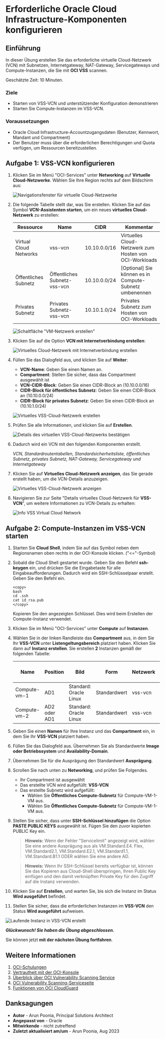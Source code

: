 # Erforderliche Oracle Cloud Infrastructure-Komponenten konfigurieren

## Einführung

In dieser Übung erstellen Sie das erforderliche virtuelle Cloud-Netzwerk (VCN) mit Subnetzen, Internetgateway, NAT-Gateway, Servicegateways und Compute-Instanzen, die Sie mit **OCI VSS** scannen.

Geschätzte Zeit: 10 Minuten.

### Ziele

*   Starten von VSS-VCN und unterstützender Konfiguration demonstrieren
*   Starten Sie Compute-Instanzen im VSS-VCN.

### Voraussetzungen

*   Oracle Cloud Infrastructure-Accountzugangsdaten (Benutzer, Kennwort, Mandant und Compartment)
*   Der Benutzer muss über die erforderlichen Berechtigungen und Quota verfügen, um Ressourcen bereitzustellen.

## Aufgabe 1: VSS-VCN konfigurieren

1.  Klicken Sie im Menü "OCI-Services" unter **Networking** auf **Virtuelle Cloud-Netzwerke**. Wählen Sie Ihre Region rechts auf dem Bildschirm aus:
    
    ![Navigationsfenster für virtuelle Cloud-Netzwerke](../common/images/vcn-home.png " ")
    
2.  Die folgende Tabelle stellt dar, was Sie erstellen. Klicken Sie auf das Symbol **VCN-Assistenten starten**, um ein neues **virtuelles Cloud-Netzwerk** zu erstellen:
    
    | Ressource | Name | CIDR | Kommentar |
    | --- | --- | --- | --- |
    | Virtual Cloud Networks | vss-vcn | 10.10.0.0/16 | Virtuelles Cloud-Netzwerk zum Hosten von OCI-Workloads |
    | Öffentliches Subnetz | Öffentliches Subnetz-vss-vcn | 10.10.0.0/24 | \[Optional\] Sie können es in Compute-Subnetz umbenennen |
    | Privates Subnetz | Privates Subnetz-vss-vcn | 10.10.1.0/24 | Privates Subnetz zum Hosten von OCI-Workloads |
    
    ![Schaltfläche "VM-Netzwerk erstellen"](../common/images/vcn-create.png " ")
    
3.  Klicken Sie auf die Option **VCN mit Internetverbindung erstellen**:
    
    ![Virtuelles Cloud-Netzwerk mit Internetverbindung erstellen](../common/images/create-firewall-vcn-with-internet-connectivity.png " ")
    
4.  Füllen Sie das Dialogfeld aus, und klicken Sie auf **Weiter**:
    
    *   **VCN-Name**: Geben Sie einen Namen an.
    *   **Compartment**: Stellen Sie sicher, dass das Compartment ausgewählt ist
    *   **VCN-CIDR-Block**: Geben Sie einen CIDR-Block an (10.10.0.0/16)
    *   **CIDR-Block für öffentliches Subnetz**: Geben Sie einen CIDR-Block an (10.10.0.0/24)
    *   **CIDR-Block für privates Subnetz**: Geben Sie einen CIDR-Block an (10.10.1.0/24)
    
    ![Virtuelles VSS-Cloud-Netzwerk erstellen](../common/images/create-firewall-vcn.png " ")
    
5.  Prüfen Sie alle Informationen, und klicken Sie auf **Erstellen**.
    
    ![Details des virtuellen VSS-Cloud-Netzwerks bestätigen](../common/images/create-firewall-vcn-confirm-details.png " ")
    
6.  Dadurch wird ein VCN mit den folgenden Komponenten erstellt.
    
    _VCN, Standardroutentabellen, Standardsicherheitsliste, öffentliches Subnetz, privates Subnetz, NAT-Gateway, Servicegateway und Internetgateway_
    
7.  Klicken Sie auf **Virtuelles Cloud-Netzwerk anzeigen**, das Sie gerade erstellt haben, um die VCN-Details anzuzeigen.
    
    ![Virtuelles VSS-Cloud-Netzwerk anzeigen](../common/images/create-firewall-vcn-successfully.png " ")
    
8.  Navigieren Sie zur Seite "Details virtuelles Cloud-Netzwerk für **VSS-VCN**", um weitere Informationen zu VCN-Details zu erhalten:
    
    ![Info VSS Virtual Cloud Network](../common/images/created-firewall-vcn-info.png " ")
    

## Aufgabe 2: Compute-Instanzen im VSS-VCN starten

1.  Starten Sie **Cloud Shell**, indem Sie auf das Symbol neben dem Regionsnamen oben rechts in der OCI-Konsole klicken. ("<="-Symbol)
    
2.  Sobald die Cloud Shell gestartet wurde. Geben Sie den Befehl **ssh-keygen** ein, und drücken Sie die Eingabetaste für alle Eingabeaufforderungen. Dadurch wird ein SSH-Schlüsselpaar erstellt. Geben Sie den Befehl ein.
    
        <copy>
        bash
        cd .ssh
        cat id_rsa.pub
        </copy>
        
    
    Kopieren Sie den angezeigten Schlüssel. Dies wird beim Erstellen der Compute-Instanz verwendet.
    
3.  Klicken Sie im Menü "OCI-Services" unter **Compute** auf **Instanzen**.
    
4.  Wählen Sie in der linken Randleiste das **Compartment** aus, in dem Sie Ihr **VSS-VCN** unter **Listengeltungsbereich** platziert haben. Klicken Sie dann auf **Instanz erstellen**. Sie erstellen **2** Instanzen gemäß der folgenden Tabelle:
    
    | Name | Position | Bild | Form | Netzwerk | Subnetz | SSH-Schlüssel hinzufügen | Öffentliche IP zuweisen |
    | --- | --- | --- | --- | --- | --- | --- | --- |
    | Compute-vm-1 | AD1 | Standard: Oracle Linux | Standardwert | vss-vcn | Öffentliches Compute-Subnetz | Ihr/CloudShell Public Key | Ja |
    | Compute-vm-2 | AD2 oder AD1 | Standard: Oracle Linux | Standardwert | vss-vcn | Öffentliches Compute-Subnetz | Ihr/CloudShell Public Key | Nicht anwendbar |
    
5.  Geben Sie einen **Namen** für Ihre Instanz und das **Compartment** ein, in dem Sie Ihr **VSS-VCN** platziert haben.
    
6.  Füllen Sie das Dialogfeld aus. Übernehmen Sie als Standardwerte **Image oder Betriebssystem** und **Availability-Domain**.
    
7.  Übernehmen Sie für die Ausprägung den Standardwert **Ausprägung**.
    
8.  Scrollen Sie nach unten zu **Networking**, und prüfen Sie Folgendes.
    
    *   Ihr Compartment ist ausgewählt
    *   Das erstellte VCN wird aufgefüllt: **VSS-VCN**
    *   Das erstellte Subnetz wird aufgefüllt:
        *   Wählen Sie **Öffentliches Compute-Subnetz** für Compute-VM-1-VM aus.
        *   Wählen Sie **Öffentliches Compute-Subnetz** für Compute-VM-1-VM aus.
9.  Stellen Sie sicher, dass unter **SSH-Schlüssel hinzufügen** die Option **PASTE PUBLIC KEYS** ausgewählt ist. Fügen Sie den zuvor kopierten PUBLIC Key ein.
    
    > **Hinweis:** Wenn der Fehler "Servicelimit" angezeigt wird, wählen Sie eine andere Ausprägung aus als VM.Standard.E4. Flex, VM.Standard2.1, VM.Standard.E2.1, VM.Standard1.1, VM.Standard.B1.1 ODER wählen Sie eine andere AD.
    
    > **Hinweis:** Wenn Ihr SSH-Schlüssel bereits verfügbar ist, können Sie das Kopieren aus Cloud-Shell überspringen, Ihren Public Key einfügen und den damit verknüpften Private Key für den Zugriff auf die Instanz verwenden.
    
10.  Klicken Sie auf **Erstellen**, und warten Sie, bis sich die Instanz im Status **Wird ausgeführt** befindet.
    
11.  Stellen Sie sicher, dass die erforderlichen Instanzen im **VSS-VCN** den Status **Wird ausgeführt** aufweisen.
    

![Laufende Instanz in VSS-VCN erstellt](../common/images/final-manual-instances.png " ")

_**Glückwunsch! Sie haben die Übung abgeschlossen.**_

Sie können jetzt **mit der nächsten Übung fortfahren**.

## Weitere Informationen

1.  [OCI-Schulungen](https://www.oracle.com/cloud/iaas/training/)
2.  [Vertrautheit mit der OCI-Konsole](https://docs.us-phoenix-1.oraclecloud.com/Content/GSG/Concepts/console.htm)
3.  [Überblick über OCI Vulnerability Scanning Service](https://docs.oracle.com/en-us/iaas/scanning/home.htm)
4.  [OCI Vulnerability Scanning-Serviceseite](https://www.oracle.com/security/cloud-security/cloud-guard/)
5.  [Funktionen von OCI CloudGuard](https://www.oracle.com/security/cloud-security/cloud-guard/)

## Danksagungen

*   **Autor** - Arun Poonia, Principal Solutions Architect
*   **Angepasst von** - Oracle
*   **Mitwirkende** - nicht zutreffend
*   **Zuletzt aktualisiert am/um** - Arun Poonia, Aug 2023
